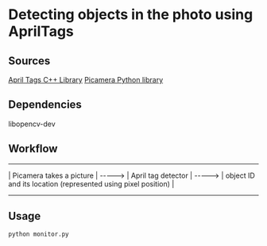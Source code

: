 # Detecting objects in the photo using AprilTags 

## Sources
  [April Tags C++ Library](http://people.csail.mit.edu/kaess/apriltags/)
  [Picamera Python library](https://www.raspberrypi.org/documentation/usage/camera/python/README.md)

## Dependencies
libopencv-dev

## Workflow

  ---------------------------         ----------------------        ---------------------------------------------------------------- 
  | Picamera takes a picture | -----> | April tag detector | -----> | object ID and its location (represented using pixel position) |
  ---------------------------         ---------------------         ----------------------------------------------------------------

## Usage

  ```shell
  python monitor.py
  ```
